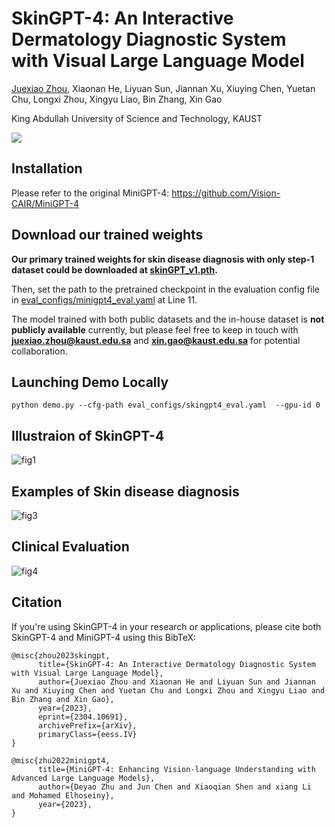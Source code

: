 # SkinGPT-4: An Interactive Dermatology Diagnostic System with Visual Large Language Model

[Juexiao Zhou](https://www.joshuachou.ink/), Xiaonan He, Liyuan Sun, Jiannan Xu, Xiuying Chen, Yuetan Chu, Longxi Zhou, Xingyu Liao, Bin Zhang, Xin Gao

King Abdullah University of Science and Technology, KAUST

<a href='SkinGPT_4_manuscript_v4.pdf'><img src='https://img.shields.io/badge/Paper-PDF-red'></a>

## Installation

Please refer to the original MiniGPT-4: https://github.com/Vision-CAIR/MiniGPT-4


## Download our trained weights

**Our primary trained weights for skin disease diagnosis with only step-1 dataset could be downloaded at [skinGPT_v1.pth](https://drive.google.com/file/d/1PGBMBioipGxN5yfX6Okx4BGyPBm1prAF/view?usp=sharing).**

Then, set the path to the pretrained checkpoint in the evaluation config file in [eval_configs/minigpt4_eval.yaml](https://github.com/Vision-CAIR/MiniGPT-4/blob/main/eval_configs/minigpt4_eval.yaml#L10) at Line 11.

The model trained with both public datasets and the in-house dataset is **not publicly available** currently, but please feel free to keep in touch with **juexiao.zhou@kaust.edu.sa** and **xin.gao@kaust.edu.sa** for potential collaboration.

## Launching Demo Locally

```
python demo.py --cfg-path eval_configs/skingpt4_eval.yaml  --gpu-id 0
```

## Illustraion of SkinGPT-4

![fig1](https://cdn.jsdelivr.net/gh/JoshuaChou2018/oss@main/uPic/fig1.b1JNr3.png)



## Examples of Skin disease diagnosis

![fig3](https://cdn.jsdelivr.net/gh/JoshuaChou2018/oss@main/uPic/fig3.uiGBUM.png)



## Clinical Evaluation

![fig4](https://cdn.jsdelivr.net/gh/JoshuaChou2018/oss@main/uPic/fig4.CyZ6yO.png)



## Citation

If you're using SkinGPT-4 in your research or applications, please cite both SkinGPT-4 and MiniGPT-4 using this BibTeX:

```
@misc{zhou2023skingpt,
      title={SkinGPT-4: An Interactive Dermatology Diagnostic System with Visual Large Language Model}, 
      author={Juexiao Zhou and Xiaonan He and Liyuan Sun and Jiannan Xu and Xiuying Chen and Yuetan Chu and Longxi Zhou and Xingyu Liao and Bin Zhang and Xin Gao},
      year={2023},
      eprint={2304.10691},
      archivePrefix={arXiv},
      primaryClass={eess.IV}
}
```

```
@misc{zhu2022minigpt4,
      title={MiniGPT-4: Enhancing Vision-language Understanding with Advanced Large Language Models}, 
      author={Deyao Zhu and Jun Chen and Xiaoqian Shen and xiang Li and Mohamed Elhoseiny},
      year={2023},
}
```
